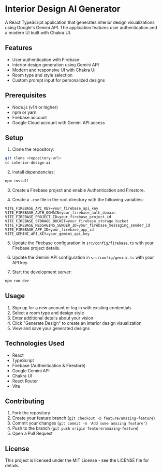 # Interior Design AI Generator

A React TypeScript application that generates interior design visualizations using Google's Gemini API. The application features user authentication and a modern UI built with Chakra UI.

## Features

- User authentication with Firebase
- Interior design generation using Gemini API
- Modern and responsive UI with Chakra UI
- Room type and style selection
- Custom prompt input for personalized designs

## Prerequisites

- Node.js (v14 or higher)
- npm or yarn
- Firebase account
- Google Cloud account with Gemini API access

## Setup

1. Clone the repository:
```bash
git clone <repository-url>
cd interior-design-ai
```

2. Install dependencies:
```bash
npm install
```

3. Create a Firebase project and enable Authentication and Firestore.

4. Create a `.env` file in the root directory with the following variables:
```
VITE_FIREBASE_API_KEY=your_firebase_api_key
VITE_FIREBASE_AUTH_DOMAIN=your_firebase_auth_domain
VITE_FIREBASE_PROJECT_ID=your_firebase_project_id
VITE_FIREBASE_STORAGE_BUCKET=your_firebase_storage_bucket
VITE_FIREBASE_MESSAGING_SENDER_ID=your_firebase_messaging_sender_id
VITE_FIREBASE_APP_ID=your_firebase_app_id
VITE_GEMINI_API_KEY=your_gemini_api_key
```

5. Update the Firebase configuration in `src/config/firebase.ts` with your Firebase project details.

6. Update the Gemini API configuration in `src/config/gemini.ts` with your API key.

7. Start the development server:
```bash
npm run dev
```

## Usage

1. Sign up for a new account or log in with existing credentials
2. Select a room type and design style
3. Enter additional details about your vision
4. Click "Generate Design" to create an interior design visualization
5. View and save your generated designs

## Technologies Used

- React
- TypeScript
- Firebase (Authentication & Firestore)
- Google Gemini API
- Chakra UI
- React Router
- Vite

## Contributing

1. Fork the repository
2. Create your feature branch (`git checkout -b feature/amazing-feature`)
3. Commit your changes (`git commit -m 'Add some amazing feature'`)
4. Push to the branch (`git push origin feature/amazing-feature`)
5. Open a Pull Request

## License

This project is licensed under the MIT License - see the LICENSE file for details.

